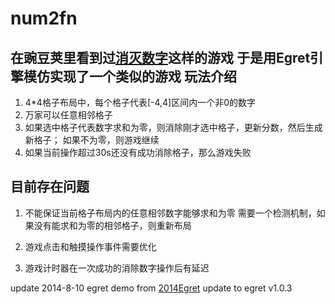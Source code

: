 num2fn
======

在豌豆荚里看到过[消灭数字](http://www.wandoujia.com/apps/com.remember.coushu "消灭数字传奇")这样的游戏
于是用Egret引擎模仿实现了一个类似的游戏
玩法介绍
-------
1. 4*4格子布局中，每个格子代表[-4,4]区间内一个非0的数字
2. 万家可以任意相邻格子
3. 如果选中格子代表数字求和为零，则消除刚才选中格子，更新分数，然后生成新格子；
   如果不为零，则游戏继续
4. 如果当前操作超过30s还没有成功消除格子，那么游戏失败

目前存在问题
-------
1. 不能保证当前格子布局内的任意相邻数字能够求和为零
   需要一个检测机制，如果没有能求和为零的相邻格子，则重新布局

2. 游戏点击和触摸操作事件需要优化

3. 游戏计时器在一次成功的消除数字操作后有延迟


update 2014-8-10
egret demo
from [2014Egret](https://github.com/f111fei/2048egret "2014Egret")
update to egret v1.0.3
